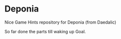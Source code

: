 # Deponia

Nice Game Hints repository for Deponia (from Daedalic)

So far done the parts till waking up Goal.
